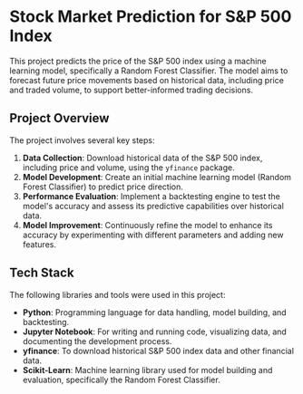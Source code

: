 # Stock Market Prediction for S&P 500 Index

This project predicts the price of the S&P 500 index using a machine learning model, specifically a Random Forest Classifier. The model aims to forecast future price movements based on historical data, including price and traded volume, to support better-informed trading decisions.

## Project Overview

The project involves several key steps:
1. **Data Collection**: Download historical data of the S&P 500 index, including price and volume, using the `yfinance` package.
2. **Model Development**: Create an initial machine learning model (Random Forest Classifier) to predict price direction.
3. **Performance Evaluation**: Implement a backtesting engine to test the model's accuracy and assess its predictive capabilities over historical data.
4. **Model Improvement**: Continuously refine the model to enhance its accuracy by experimenting with different parameters and adding new features.

## Tech Stack

The following libraries and tools were used in this project:
- **Python**: Programming language for data handling, model building, and backtesting.
- **Jupyter Notebook**: For writing and running code, visualizing data, and documenting the development process.
- **yfinance**: To download historical S&P 500 index data and other financial data.
- **Scikit-Learn**: Machine learning library used for model building and evaluation, specifically the Random Forest Classifier.
